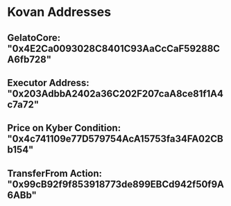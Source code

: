 # Kovan Addresses

## GelatoCore: "0x4E2Ca0093028C8401C93AaCcCaF59288CA6fb728"
## Executor Address: "0x203AdbbA2402a36C202F207caA8ce81f1A4c7a72"
## Price on Kyber Condition: "0x4c741109e77D579754AcA15753fa34FA02CBb154"
## TransferFrom Action: "0x99cB92f9f853918773de899EBCd942f50f9A6ABb"
